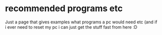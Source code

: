 # recommended programs etc
Just a page that gives examples what programs a pc would need etc (and if i ever need to reset my pc i can just get the stuff fast from here :D

